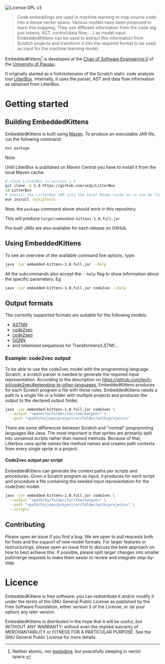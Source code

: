 ![License GPL v3](https://img.shields.io/github/license/se2p/LitterBox?color=blue&style=flat-square)

> Code embeddings are used in machine learning to map source code into a dense vector space.
> Various models have been proposed to learn this mapping.
> They use different information from the code (eg just tokens, AST, control/data flow, …) as model input.
> EmbeddedKittens can be used to extract this information from Scratch projects and transform it into the required format to be used as input for the machine learning model.

EmbeddedKittens[^1] is developed at the
[Chair of Software Engineering II](https://www.fim.uni-passau.de/lehrstuhl-fuer-software-engineering-ii/)
of the [University of Passau](https://www.uni-passau.de).

It originally started as a fork/extension of the Scratch static code analysis tool [LitterBox](https://github.com/se2p/LitterBox).
Internally, it uses the parser, AST and data flow information as obtained from LitterBox.


# Getting started

## Building EmbeddedKittens

EmbeddedKittens is built using [Maven](https://maven.apache.org/).
To produce an executable JAR file, run the following command:

```bash
mvn package
```

> [!NOTE]
> Until LitterBox is published on Maven Central you have to install it from the local Maven cache:
> 
> ```bash
> # clone LitterBox in version 1.9
> git clone -b 1.9 https://github.com/se2p/LitterBox
> cd LitterBox
> # install the LitterBox JAR into the local Maven Cache so it can be found in this project
> mvn install -DskipTests
> ```
> Now, the `package` command above should work in this repository.

This will produce `target/embedded-kittens-1.0.full.jar`

Pre-built JARs are also available for each release on GitHub.


## Using EmbeddedKittens

To see an overview of the available command line options, type:

```bash
java -jar embedded-kittens-1.0.full.jar --help
```

All the subcommands also accept the `--help` flag to show information about the specific parameters.
Eg
```bash
java -jar embedded-kittens-1.0.full.jar code2vec --help
```


## Output formats

The currently supported formats are suitable for the following models:

- [ASTNN](https://doi.org/10.1109/ICSE.2019.00086)
- [code2vec](https://doi.org/10.1145/3291636)
- [code2seq](https://arxiv.org/abs/1808.01400)
- [GGNN](https://arxiv.org/abs/1711.00740)
- and tokenised sequences for Transformers/LSTM/…


### Example: code2vec output

To be able to use the code2vec model with the programming language Scratch, a scratch parser is needed to generate the required input representation.
According to the description on https://github.com/tech-srl/code2vec#extending-to-other-languages,
EmbeddedKittens produces for each Scratch program a file with these rules.
EmbeddedKittens needs a path to a single file or a folder with multiple projects and produces the output to the declared output folder. 

```bash
java -jar embedded-kittens-1.0.full.jar code2vec \
  --output "<path/to/folder/for/the/output>" \
  --path "<path/to/json/project/or/folder/with/projects>"
```

There are some differences between Scratch and "normal" programming languages like Java.
The most important is that sprites are primarily split into *unnamed* scripts rather than *named* methods.
Because of that, Litterbox uses sprite names like method names and creates path contexts from every single sprite in a project.


#### Code2vec output per script

EmbeddedKittens can generate the context paths per scripts and procedures.
Given a Scratch program as input, it produces for each script and procedure a file containing the needed input representation for the code2vec model. 

```bash
java -jar embedded-kittens-1.0.full.jar code2vec \
  --output "<path/to/folder/for/the/output>" \
  --path "<path/to/json/project/or/folder/with/projects>" \
  --scripts
``` 


## Contributing

Please open an issue if you find a bug.
We are open to pull requests both for fixes and the support of new model formats.
For larger features or restructurings, please open an issue first to discuss the best approach on how to best achieve this.
If possible, please split larger changes into smaller pull/merge requests to make them easier to review and integrate step-by-step.


# Licence

EmbeddedKittens is free software: you can redistribute it and/or modify
it under the terms of the GNU General Public License as published by
the Free Software Foundation, either version 3 of the License, or (at
your option) any later version.

EmbeddedKittens is distributed in the hope that it will be useful, but
WITHOUT ANY WARRANTY; without even the implied warranty of
MERCHANTABILITY or FITNESS FOR A PARTICULAR PURPOSE. See the GNU
General Public License for more details.


[^1]: Neither atomic, nor [exploding](https://www.explodingkittens.com/), but peacefully sleeping in vector space.

